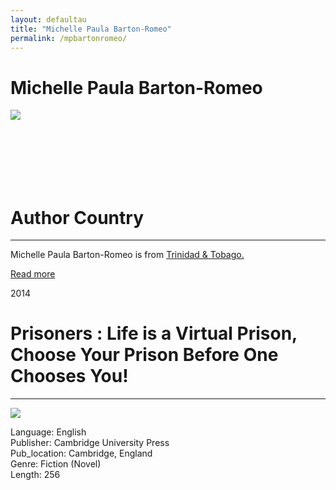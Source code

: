 ```yaml
---
layout: defaultau
title: "Michelle Paula Barton-Romeo"
permalink: /mpbartonromeo/
---
```

<!-- partial:index.partial.html -->
<div class="content">
    <h1>Michelle Paula Barton-Romeo</h1>
    <div class="quote">
        <div><img src="https://media-exp1.licdn.com/dms/image/C4D03AQHCD5zAvIYGZQ/profile-displayphoto-shrink_200_200/0/1517471331471?e=2147483647&v=beta&t=tKgpKVnIdKvJf8QxQaHJ418Zv_bG8WuFAoGqYifPSyo" class="logo"></div>
    </div>
    <div class="timeline">
        <div style="padding-bottom:100px;"></div>
        <div class="block">
            <div class="date right"><p class="right"></p></div>
            <div class="dot"></div>
            <div class="left first">
              <div class="author_country">
                <h1>Author Country</h1><hr>
          <div class="aclocation">  <p>Michelle Paula Barton-Romeo is from <a href="{{ site.baseurl }}/3">Trinidad & Tobago.</a></p></div>
              <div class="acreadmore">  <a href="NA" target="_blank">Read more</a></div>
            </div>
            </div>
        </div>
        <div class="block">
            <div class="date left"><p class="left">2014</p></div>
            <div class="dot"></div>
            <div class="right hide">
                <h1>Prisoners : Life is a Virtual Prison, Choose Your Prison Before One Chooses You!</h1><hr>
                <p><img src="https://m.media-amazon.com/images/I/51hf4n7WeWL.jpg"></p>
                <p>
                Language: English<br/>
                Publisher: Cambridge University Press<br/>
                Pub_location: Cambridge, England<br/>
                Genre: Fiction (Novel)<br/>
                Length: 256</p>
            </div>
        </div>
</div>
  <!-- partial -->
<script src='https://cdnjs.cloudflare.com/ajax/libs/jquery/3.1.1/jquery.min.js'></script><script  src="{{ site.baseurl }}/assets/js/authorscript.js"></script>